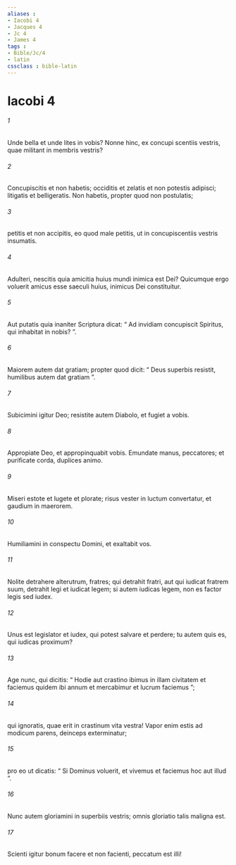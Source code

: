 ```yaml
---
aliases : 
- Iacobi 4
- Jacques 4
- Jc 4
- James 4
tags : 
- Bible/Jc/4
- latin
cssclass : bible-latin
---
```


# Iacobi 4

###### 1
Unde bella et unde lites in vobis? Nonne hinc, ex concupi scentiis vestris, quae militant in membris vestris? 
###### 2
Concupiscitis et non habetis; occiditis et zelatis et non potestis adipisci; litigatis et belligeratis. Non habetis, propter quod non postulatis; 
###### 3
petitis et non accipitis, eo quod male petitis, ut in concupiscentiis vestris insumatis. 
###### 4
Adulteri, nescitis quia amicitia huius mundi inimica est Dei? Quicumque ergo voluerit amicus esse saeculi huius, inimicus Dei constituitur. 
###### 5
Aut putatis quia inaniter Scriptura dicat: “ Ad invidiam concupiscit Spiritus, qui inhabitat in nobis? ”. 
###### 6
Maiorem autem dat gratiam; propter quod dicit: “ Deus superbis resistit, humilibus autem dat gratiam ”.
###### 7
Subicimini igitur Deo; resistite autem Diabolo, et fugiet a vobis. 
###### 8
Appropiate Deo, et appropinquabit vobis. Emundate manus, peccatores; et purificate corda, duplices animo. 
###### 9
Miseri estote et lugete et plorate; risus vester in luctum convertatur, et gaudium in maerorem. 
###### 10
Humiliamini in conspectu Domini, et exaltabit vos.
###### 11
Nolite detrahere alterutrum, fratres; qui detrahit fratri, aut qui iudicat fratrem suum, detrahit legi et iudicat legem; si autem iudicas legem, non es factor legis sed iudex. 
###### 12
Unus est legislator et iudex, qui potest salvare et perdere; tu autem quis es, qui iudicas proximum?
###### 13
Age nunc, qui dicitis: “ Hodie aut crastino ibimus in illam civitatem et faciemus quidem ibi annum et mercabimur et lucrum faciemus ”; 
###### 14
qui ignoratis, quae erit in crastinum vita vestra! Vapor enim estis ad modicum parens, deinceps exterminatur; 
###### 15
pro eo ut dicatis: “ Si Dominus voluerit, et vivemus et faciemus hoc aut illud ”. 
###### 16
Nunc autem gloriamini in superbiis vestris; omnis gloriatio talis maligna est. 
###### 17
Scienti igitur bonum facere et non facienti, peccatum est illi!
